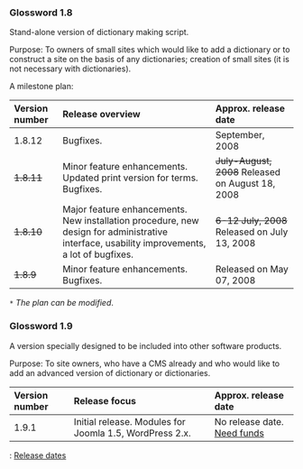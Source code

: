 ### Glossword 1.8 ###

Stand-alone version of dictionary making script.

Purpose: To owners of small sites which would like to add a dictionary or to construct a site on the basis of any dictionaries; creation of small sites (it is not necessary with dictionaries).

A milestone plan:

| **Version number** | **Release overview** | **Approx. release date** |
|:-------------------|:---------------------|:-------------------------|
| 1.8.12             | Bugfixes.            | September, 2008          |
| ~~1.8.11~~         | Minor feature enhancements. Updated print version for terms. Bugfixes. | ~~July-August, 2008~~ Released on August 18, 2008 |
| ~~1.8.10~~         | Major feature enhancements. New installation procedure, new design for administrative interface, usability improvements, a lot of bugfixes. | ~~6-12 July, 2008~~ Released on July 13, 2008 |
| ~~1.8.9~~          | Minor feature enhancements. Bugfixes. | Released on May 07, 2008 |

`*` _The plan can be modified_.

### Glossword 1.9 ###

A version specially designed to be included into other software products.

Purpose: To site owners, who have a CMS already and who would like to add an advanced version of dictionary or dictionaries.

| **Version number** | **Release focus** | **Approx. release date** |
|:-------------------|:------------------|:-------------------------|
| 1.9.1              | Initial release. Modules for Joomla 1.5, WordPress 2.x. | No release date. [Need funds](Help.md) |


: [Release dates](KB1642090376.md)